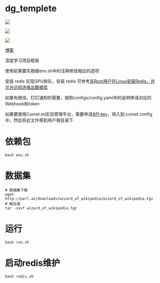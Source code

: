 <!--
 * @Author: Deng Yifan 553192215@qq.com
 * @Date: 2022-08-26 14:02:16
 * @LastEditors: Deng Yifan 553192215@qq.com
 * @LastEditTime: 2022-08-26 16:54:56
 * @FilePath: /dg_templete/README.md
 * @Description: 
 * 
 * Copyright (c) 2022 by Deng Yifan 553192215@qq.com, All Rights Reserved. 
-->
# dg_templete

![](https://img.shields.io/badge/License-GNU%20General%20Public%20License%20v3.0-green)

![](https://img.shields.io/badge/Python-3.8-blue)

![](https://img.shields.io/badge/知乎-一个邓-orange)

[博客](https://zhuanlan.zhihu.com/p/552293287)

深度学习项目框架

使用前需要先根据env.sh中的注释修改相应的选项

安装 redis 实现GPU排队，安装 redis 可参考[非Root用户在Linux安装Redis，并允许远程连接此数据库](https://zhuanlan.zhihu.com/p/552627015)

如果有微信、钉钉通知的需要，按照configs/config.yaml中的说明申请对应的Webhook和token

如果要使用Comet.ml实验管理平台，需要申请[API key](https://www.comet.com)，填入到.comet.config中，然后将此文件移到用户根目录下

# 依赖包

    bash env.sh
  

# 数据集

    # 数据集下载
    wget http://parl.ai/downloads/wizard_of_wikipedia/wizard_of_wikipedia.tgz
    # 解压缩 
    tar -zxvf wizard_of_wikipedia.tgz

# 运行

    bash run.sh
    
# 启动redis维护

    bash redis.sh
